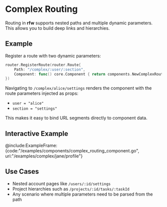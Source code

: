 # Complex Routing

Routing in **rfw** supports nested paths and multiple dynamic parameters. This allows you to build deep links and hierarchies.

## Example

Register a route with two dynamic parameters:

```go
router.RegisterRoute(router.Route{
    Path: "/complex/:user/:section",
    Component: func() core.Component { return components.NewComplexRoutingComponent() },
})
```

Navigating to `/complex/alice/settings` renders the component with the route parameters injected as props:

* `user = "alice"`
* `section = "settings"`

This makes it easy to bind URL segments directly to component data.

## Interactive Example

@include\:ExampleFrame:{code:"/examples/components/complex\_routing\_component.go", uri:"/examples/complex/jane/profile"}

## Use Cases

* Nested account pages like `/users/:id/settings`
* Project hierarchies such as `/projects/:id/tasks/:taskId`
* Any scenario where multiple parameters need to be parsed from the path
